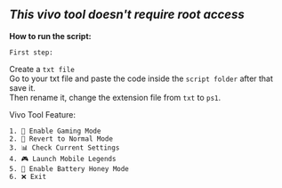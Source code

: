 *This vivo tool doesn't require root access*
---
**How to run the script:**  

`First step:`   

Create a `txt file`  
Go to your txt file and paste the code inside the `script folder` after that save it.  
Then rename it, change the extension file from `txt` to `ps1`. 

Vivo Tool Feature:
```
1. 🚀 Enable Gaming Mode
2. 🧹 Revert to Normal Mode
3. 📊 Check Current Settings
4. 🎮 Launch Mobile Legends
5. 🐝 Enable Battery Honey Mode
6. ❌ Exit
```


